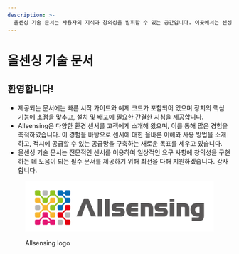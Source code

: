 ```yaml
---
description: >-
  올센싱 기술 문서는 사용자의 지식과 창의성을 발휘할 수 있는 공간입니다. 이곳에서는 센싱에서 판매되는 제품에 대한 기본 정보와 사양을 제공하는 포괄적인 문서를 찾을 수 있습니다.
---
```


# 올센싱 기술 문서

## 환영합니다!

* 제공되는 문서에는 빠른 시작 가이드와 예제 코드가 포함되어 있으며 장치의 핵심 기능에 초점을 맞추고, 설치 및 배포에 필요한 간결한 지침을 제공합니다.
* Allsensing은 다양한 환경 센서를 고객에게 소개해 왔으며, 이를 통해 많은 경험을 축적하였습니다. 이 경험을 바탕으로 센서에 대한 올바른 이해와 사용 방법을 소개하고, 적시에 공급할 수 있는 공급망을 구축하는 새로운 목표를 세우고 있습니다.
* 올센싱  기술 문서는 전문적인 센서를 이용하여 일상적인 요구 사항에 창의성을 구현하는 데 도움이 되는 필수 문서를 제공하기 위해 최선을 다해 지원하겠습니다. 감사합니다.

<figure><img src=".gitbook/assets/logo_wide.webp" alt="allsensing logo"><figcaption><p>Allsensing logo</p></figcaption></figure>
